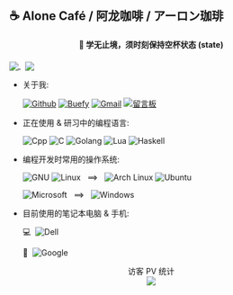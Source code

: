 ## ☕ Alone Café / 阿龙咖啡 / アーロン珈琲
<h4 align="center">
📖 学无止境，须时刻保持空杯状态 (state)
</h4>

<p>
<a href="#">
  <img align="center" src="https://github-readme-stats.vercel.app/api?username=AloneCafe&show_icons=true&count_private=true&include_all_commits=true&locale=cn" />
</a>
<a>&nbsp;</a>
<a href="#">
  <img align="center" src="https://github-readme-stats.vercel.app/api/top-langs/?username=AloneCafe&hide=HTML,M4,Makefile,CSS,Javascript,XSLT&locale=cn" />
</a>
  
</p>

<!--
![My GitHub stats](https://github-readme-stats.vercel.app/api?username=AloneCafe&show_icons=true&count_private=true&include_all_commits=true&locale=cn)
![Top Langs](https://github-readme-stats.vercel.app/api/top-langs/?username=AloneCafe&hide=HTML,M4&locale=cn)
-->
* 关于我:
  
  [![Github](https://img.shields.io/badge/-Github%20主页-181717?style=flat-square&logo=Github&labelColor=181717)](https://github.com/AloneCafe/)
  [![Buefy](https://img.shields.io/badge/-个人博客-7957D5?style=flat-square&logo=Buefy&labelColor=7957D5&logoColor=fff)](https://alone.cafe/)
  [![Gmail](https://img.shields.io/badge/-电子邮箱-EA4335?style=flat-square&logo=Gmail&labelColor=EA4335&logoColor=fff)](mailto:alone.cafe@outlook.com)
  [![留言板](https://img.shields.io/badge/-留言板-1A73E8?style=flat-square&logo=Google%20Messages&labelColor=1A73E8&logoColor=fff)](https://gist.github.com/AloneCafe/5c8314b5b8de75a81b22b2619eefd426)
* 正在使用 & 研习中的编程语言: 

  ![Cpp](https://img.shields.io/badge/-C%2B%2B-00599C?style=flat-square&logo=C%2B%2B&labelColor=00599C)
  ![C](https://img.shields.io/badge/-C-A8B9CC?style=flat-square&logo=C&labelColor=A8B9CC&logoColor=fff)
  ![Golang](https://img.shields.io/badge/-Golang-00ADD8?style=flat-square&logo=Go&labelColor=00ADD8&logoColor=fff)
  ![Lua](https://img.shields.io/badge/-Lua-2C2D72?style=flat-square&logo=Lua&labelColor=2C2D72)
  ![Haskell](https://img.shields.io/badge/-Haskell-5D4F85?style=flat-square&logo=Haskell&labelColor=5D4F85)

* 编程开发时常用的操作系统:

  ![GNU](https://img.shields.io/badge/-GNU-A42E2B?style=plastic&logo=GNU&labelColor=A42E2B)
  ![Linux](https://img.shields.io/badge/-Linux-FCC624?style=plastic&logo=Linux&labelColor=FCC624&logoColor=fff)
  <a>&nbsp;&nbsp;</a>⟹<a>&nbsp;&nbsp;</a>
  ![Arch Linux](https://img.shields.io/badge/-Arch%20Linux-1793D1?style=plastic&logo=Arch%20Linux&labelColor=1793D1&logoColor=fff)
  ![Ubuntu](https://img.shields.io/badge/-Ubuntu-E95420?style=plastic&logo=Ubuntu&labelColor=E95420&logoColor=fff)
  
  ![Microsoft](https://img.shields.io/badge/-Microsoft-5E5E5E?style=plastic&logo=Microsoft&labelColor=5E5E5E)
  <a>&nbsp;&nbsp;</a>⟹<a>&nbsp;&nbsp;</a>
  ![Windows](https://img.shields.io/badge/-Windows%2010-0078D6?style=plastic&logo=Windows&labelColor=0078D6)

* 目前使用的笔记本电脑 & 手机:

  💻<a>&nbsp;&nbsp;</a>![Dell](https://img.shields.io/badge/-Dell%20Precision%20M6800-007DB8?style=plastic&logo=Dell&labelColor=007DB8)
  
  📱<a>&nbsp;&nbsp;</a>![Google](https://img.shields.io/badge/-Google%20Pixel%202%20XL-4285F4?style=plastic&logo=Google&labelColor=4285F4&logoColor=fff)


<p align="center"> 
  访客 PV 统计<br>
  <img src="https://profile-counter.glitch.me/AloneCafe/count.svg" />
</p>
  

<!--
**AloneCafe/AloneCafe** is a ✨ _special_ ✨ repository because its `README.md` (this file) appears on your GitHub profile.

Here are some ideas to get you started:

- 🔭 I’m currently working on ...
- 🌱 I’m currently learning ...
- 👯 I’m looking to collaborate on ...
- 🤔 I’m looking for help with ...
- 💬 Ask me about ...
- 📫 How to reach me: ...
- 😄 Pronouns: ...
- ⚡ Fun fact: ...
-->
